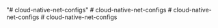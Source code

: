 "# cloud-native-net-configs" 
#   c l o u d - n a t i v e - n e t - c o n f i g s  
 # cloud-native-net-configs
#   c l o u d - n a t i v e - n e t - c o n f i g s  
 